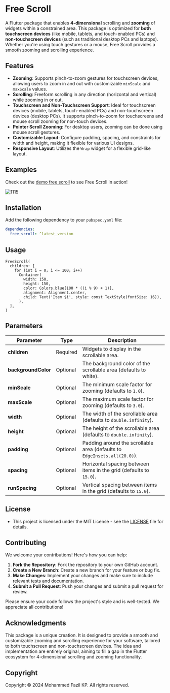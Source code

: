 # Free Scroll

A Flutter package that enables **4-dimensional** scrolling and **zooming** of widgets within a constrained area. This package is optimized for **both touchscreen devices** (like mobile, tablets, and touch-enabled PCs) and **non-touchscreen devices** (such as traditional desktop PCs and laptops). Whether you're using touch gestures or a mouse, Free Scroll provides a smooth zooming and scrolling experience.

## Features

- **Zooming**: Supports pinch-to-zoom gestures for touchscreen devices, allowing users to zoom in and out with customizable `minScale` and `maxScale` values.
- **Scrolling**: Freeform scrolling in any direction (horizontal and vertical) while zooming in or out.
- **Touchscreen and Non-Touchscreen Support**: Ideal for touchscreen devices (mobile, tablets, touch-enabled PCs) and non-touchscreen devices (desktop PCs). It supports pinch-to-zoom for touchscreens and mouse scroll zooming for non-touch devices.
- **Pointer Scroll Zooming**: For desktop users, zooming can be done using mouse scroll gestures.
- **Customizable Layout**: Configure padding, spacing, and constraints for width and height, making it flexible for various UI designs.
- **Responsive Layout**: Utilizes the `Wrap` widget for a flexible grid-like layout.

## Examples

Check out the [demo free scroll](https://fazil-kp.github.io/free_scroll_demo/) to see Free Scroll in action!


![1115](https://github.com/user-attachments/assets/fae3b845-9335-4181-807b-e94604b75c99)

## Installation

Add the following dependency to your `pubspec.yaml` file:

```yaml
dependencies:
  free_scroll: ^latest_version
```

## Usage

```
FreeScroll(
  children: [
    for (int i = 0; i <= 100; i++)
      Container(
        width: 150,
        height: 150,
        color: Colors.blue[100 * ((i % 9) + 1)],
        alignment: Alignment.center,
        child: Text('Item $i', style: const TextStyle(fontSize: 16)),
      ),
  ],
)
```

## Parameters

| **Parameter**       | **Type** | **Description**                                                          |
| ------------------- | -------- | ------------------------------------------------------------------------ |
| **children**        | Required | Widgets to display in the scrollable area.                               |
| **backgroundColor** | Optional | The background color of the scrollable area (defaults to white).         |
| **minScale**        | Optional | The minimum scale factor for zooming (defaults to `1.0`).                |
| **maxScale**        | Optional | The maximum scale factor for zooming (defaults to `3.0`).                |
| **width**           | Optional | The width of the scrollable area (defaults to `double.infinity`).        |
| **height**          | Optional | The height of the scrollable area (defaults to `double.infinity`).       |
| **padding**         | Optional | Padding around the scrollable area (defaults to `EdgeInsets.all(20.0)`). |
| **spacing**         | Optional | Horizontal spacing between items in the grid (defaults to `15.0`).       |
| **runSpacing**      | Optional | Vertical spacing between items in the grid (defaults to `15.0`).         |

## License

- This project is licensed under the MIT License - see the [LICENSE](https://github.com/fazil-kp/free_scroll/blob/main/LICENSE) file for details.

## Contributing

We welcome your contributions! Here's how you can help:

1. **Fork the Repository**: Fork the repository to your own GitHub account.
2. **Create a New Branch**: Create a new branch for your feature or bug fix.
3. **Make Changes**: Implement your changes and make sure to include relevant tests and documentation.
4. **Submit a Pull Request**: Push your changes and submit a pull request for review.

Please ensure your code follows the project's style and is well-tested. We appreciate all contributions!

## Acknowledgments

This package is a unique creation. It is designed to provide a smooth and customizable zooming and scrolling experience for your software, tailored to both touchscreen and non-touchscreen devices. The idea and implementation are entirely original, aiming to fill a gap in the Flutter ecosystem for 4-dimensional scrolling and zooming functionality.

## Copyright

Copyright © 2024 Mohammed Fazil KP. All rights reserved.
